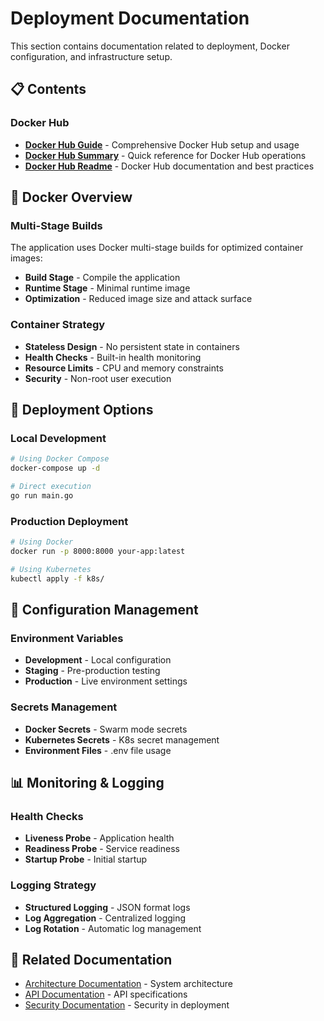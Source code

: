 # Deployment Documentation

This section contains documentation related to deployment, Docker configuration, and infrastructure setup.

## 📋 Contents

### Docker Hub
- **[Docker Hub Guide](./docker-hub-guide.md)** - Comprehensive Docker Hub setup and usage
- **[Docker Hub Summary](./docker-hub-summary.md)** - Quick reference for Docker Hub operations
- **[Docker Hub Readme](./docker-hub-readme.md)** - Docker Hub documentation and best practices

## 🐳 Docker Overview

### Multi-Stage Builds
The application uses Docker multi-stage builds for optimized container images:

- **Build Stage** - Compile the application
- **Runtime Stage** - Minimal runtime image
- **Optimization** - Reduced image size and attack surface

### Container Strategy
- **Stateless Design** - No persistent state in containers
- **Health Checks** - Built-in health monitoring
- **Resource Limits** - CPU and memory constraints
- **Security** - Non-root user execution

## 🚀 Deployment Options

### Local Development
```bash
# Using Docker Compose
docker-compose up -d

# Direct execution
go run main.go
```

### Production Deployment
```bash
# Using Docker
docker run -p 8000:8000 your-app:latest

# Using Kubernetes
kubectl apply -f k8s/
```

## 🔧 Configuration Management

### Environment Variables
- **Development** - Local configuration
- **Staging** - Pre-production testing
- **Production** - Live environment settings

### Secrets Management
- **Docker Secrets** - Swarm mode secrets
- **Kubernetes Secrets** - K8s secret management
- **Environment Files** - .env file usage

## 📊 Monitoring & Logging

### Health Checks
- **Liveness Probe** - Application health
- **Readiness Probe** - Service readiness
- **Startup Probe** - Initial startup

### Logging Strategy
- **Structured Logging** - JSON format logs
- **Log Aggregation** - Centralized logging
- **Log Rotation** - Automatic log management

## 🔗 Related Documentation

- [Architecture Documentation](../architecture/) - System architecture
- [API Documentation](../api/) - API specifications
- [Security Documentation](../security/) - Security in deployment
